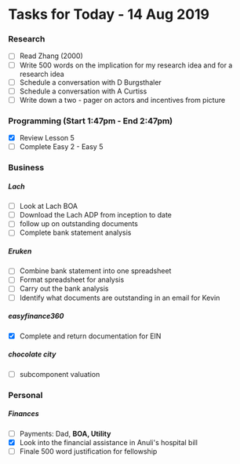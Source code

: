 # Tasks for Today - 14 Aug 2019

### Research

- [ ] Read Zhang (2000)
- [ ] Write 500 words on the implication for my research idea and for a research idea
- [ ] Schedule a conversation with D Burgsthaler
- [ ] Schedule a conversation with A Curtiss
- [ ] Write down a two - pager on actors and incentives from picture

### Programming (Start 1:47pm - End 2:47pm)

- [x] Review Lesson 5
- [ ] Complete Easy 2 - Easy 5

### Business

##### Lach

- [ ] Look at Lach BOA
- [ ] Download the Lach ADP from inception to date
- [ ] follow up on outstanding documents
- [ ] Complete bank statement analysis

##### Eruken

- [ ] Combine bank statement into one spreadsheet
- [ ] Format spreadsheet for analysis
- [ ] Carry out the bank analysis
- [ ] Identify what documents are outstanding in an email for Kevin

##### easyfinance360

- [x] Complete and return documentation for EIN

##### chocolate city

- [ ] subcomponent valuation

### Personal

##### Finances

- [ ] Payments: Dad, **BOA, Utility**
- [x] Look into the financial assistance in Anuli's hospital bill
- [ ] Finale 500 word justification for fellowship